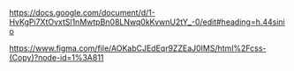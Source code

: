 https://docs.google.com/document/d/1-HvKgPi7XtOvxtSl1nMwtpBn08LNwq0kKvwnU2tY_-0/edit#heading=h.44sinio

https://www.figma.com/file/AOKabCJEdEqr9ZZEaJ0IMS/html%2Fcss-(Copy)?node-id=1%3A811

